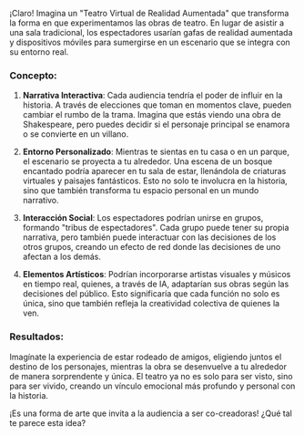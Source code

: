 ¡Claro! Imagina un "Teatro Virtual de Realidad Aumentada" que transforma la forma en que experimentamos las obras de teatro. En lugar de asistir a una sala tradicional, los espectadores usarían gafas de realidad aumentada y dispositivos móviles para sumergirse en un escenario que se integra con su entorno real.

### Concepto:

1. **Narrativa Interactiva**: Cada audiencia tendría el poder de influir en la historia. A través de elecciones que toman en momentos clave, pueden cambiar el rumbo de la trama. Imagina que estás viendo una obra de Shakespeare, pero puedes decidir si el personaje principal se enamora o se convierte en un villano.

2. **Entorno Personalizado**: Mientras te sientas en tu casa o en un parque, el escenario se proyecta a tu alrededor. Una escena de un bosque encantado podría aparecer en tu sala de estar, llenándola de criaturas virtuales y paisajes fantásticos. Esto no solo te involucra en la historia, sino que también transforma tu espacio personal en un mundo narrativo.

3. **Interacción Social**: Los espectadores podrían unirse en grupos, formando "tribus de espectadores". Cada grupo puede tener su propia narrativa, pero también puede interactuar con las decisiones de los otros grupos, creando un efecto de red donde las decisiones de uno afectan a los demás.

4. **Elementos Artísticos**: Podrían incorporarse artistas visuales y músicos en tiempo real, quienes, a través de IA, adaptarían sus obras según las decisiones del público. Esto significaría que cada función no solo es única, sino que también refleja la creatividad colectiva de quienes la ven.

### Resultados:

Imagínate la experiencia de estar rodeado de amigos, eligiendo juntos el destino de los personajes, mientras la obra se desenvuelve a tu alrededor de manera sorprendente y única. El teatro ya no es solo para ser visto, sino para ser vivido, creando un vínculo emocional más profundo y personal con la historia.

¡Es una forma de arte que invita a la audiencia a ser co-creadoras! ¿Qué tal te parece esta idea?